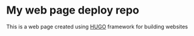 # My web page deploy repo

This is a web page created using [HUGO](https://gohugo.io/) framework for building websites
